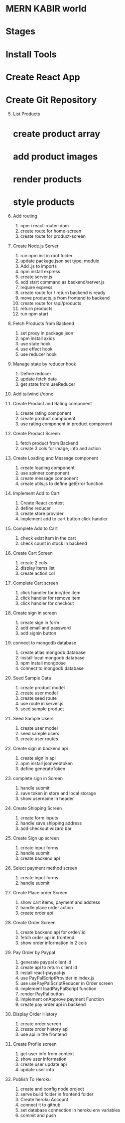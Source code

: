 # MERN KABIR world

# Stages

# Install Tools

# Create React App

# Create Git Repository

5. List Products
   # create product array
   # add product images
   # render products
   # style products
6. Add routing

   1. npm i react-router-dom
   2. create route for home-screen
   3. create route for product-screen

7. Create Node.js Server

   1. run npm init in root folder
   2. update package.json set type: module
   3. Add .js to imports
   4. npm install express
   5. create server.js
   6. add start command as backend/server.js
   7. require express
   8. create route for / return backend is ready
   9. move products.js from frontend to backend
   10. create route for /api/products
   11. return products
   12. run npm start

8. Fetch Products from Backend

   1. set proxy in package.json
   2. npm install axios
   3. use state hook
   4. use effect hook
   5. use reducer hook

9. Manage state by reducer hook
   1. Define reducer
   2. update fetch data
   3. get state from useReducer
10. Add tailwind //done

11. Create Product and Rating component

    1. create rating component
    2. create product component
    3. use rating component in product component

12. Create Product Screen

    1. fetch product from Backend
    2. create 3 cols for image, info and action

13. Create Loading and Message component

    1. create loading component
    2. use spinner component
    3. create message component
    4. create utils.js to define getError function

14. Implement Add to Cart

    1. Create React context
    2. define reducer
    3. create store provider
    4. implement add to cart button click handler

15. Complete Add to Cart

    1. check exist item in the cart
    2. check count in stock in backend

16. Create Cart Screen

    1. create 2 cols
    2. display items list
    3. create action col

17. Complete Cart screen

    1. click handler for inc/dec item
    2. click handler for remove item
    3. click handler for checkout

18. Create sign in screen

    1. create sign in form
    2. add email and password
    3. add signin button

19. connect to mongodb database

    1. create atlas mongodb database
    2. install local mongodb database
    3. npm install mongoose
    4. connect to mongodb database

20. Seed Sample Data

    1. create product model
    2. create user model
    3. create seed route
    4. use route in server.js
    5. seed sample product

21. Seed Sample Users

    1. create user model
    2. seed sample users
    3. create user routes

22. Create sign in backend api

    1. create sign in api
    2. npm install jsonwebtoken
    3. define generateToken

23. complete sign in Screen

    1. handle submit
    2. save token in store and local storage
    3. show username in header

24. Create Shipping Screen
    1. create form inputs
    2. handle save shipping address
    3. add checkout wizard bar
25. Create Sign up screen

    1. create input forms
    2. handle submit
    3. create backend api

26. Select payment method screen

    1. create input forms
    2. handle submit

27. Create Place order Screen

    1. show cart items, payment and address
    2. handle place order action
    3. create order api

28. Create Order Screen

    1. create backend api for order/:id
    2. fetch order api in frontend
    3. show order information in 2 cols

29. Pay Order by Paypal

    1. generate paypal client id
    2. create api to return client id
    3. install react-paypal-js
    4. use PayPalScriptProvider in index.js
    5. use usePayPalScriptReducer in Order screen
    6. implement loadPayPalScript function
    7. render PayPal button
    8. implement onApprove payment Function
    9. create pay order api in backend

30. Display Order History
    1. create order screen
    2. create order history api
    3. use api in the frontend
31. Create Profile screen
    1. get user info from context
    2. show user information
    3. create user update api
    4. update user info

32. Publish To Heroku
    1. create and config node project
    2. serve build folder in frontend folder
    3. Create heroku Account
    4. connect it to github
    5. set database connection in heroku env variables
    6. commit and push